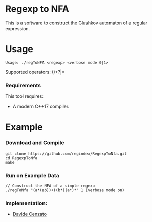 # Regexp to NFA
This is a software to construct the Glushkov automaton of a regular expression.

# Usage

```
Usage: ./regToNFA <regexp> <verbose mode 0|1>
```
Supported operators: ()+?|* 

### Requirements

This tool requires:
* A modern C++17 compiler.

# Example

### Download and Compile

```console
git clone https://github.com/regindex/RegexpToNfa.git
cd RegexpToNfa
make
```

### Run on Example Data

```console
// Construct the NFA of a simple regexp
./regToNfa "(a*(ab))+((b*)|a*)*" 1 (verbose mode on)
```

### Implementation:

* [Davide Cenzato](https://github.com/davidecenzato)